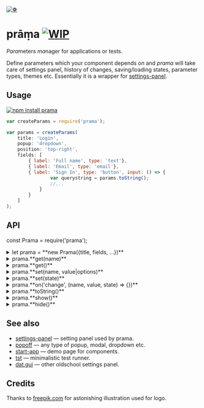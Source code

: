 [![❁](https://dfcreative.github.io/prama/logo.png "❁")](https://dfcreative.github.io/prama)

# prāṃa [![WIP](https://img.shields.io/badge/Work%20in%20progress--green.svg)](http://github.com/badges/stability-badges)

<em>Para</em>meters <em>ma</em>nager for applications or tests.

Define parameters which your component depends on and _prama_ will take care of settings panel, history of changes, saving/loading states, parameter types, themes etc. Essentially it is a wrapper for [settings-panel](https://github.com/dfcreative/settings-panel).

## Usage

[![npm install prama](https://nodei.co/npm/prama.png?mini=true)](https://npmjs.org/package/prama/)

```js
var createParams = require('prama');

var params = createParams(
	title: 'Login',
	popup: 'dropdown',
	position: 'top-right',
	fields: [
		{ label: 'Full name', type: 'text'},
		{ label: 'Email', type: 'email'},
		{ label: 'Sign In', type: 'button', input: () => {
				var querystring = params.toString();
				//...
			}
		}
	]
);
```

## API

const Prama = require('prama');
<details><summary>let prama = **new Prama({title, fields, ...})**</summary>

Create settings manager instance based off options:

<dl>
<dt>title: 'Settings'
<dd>Display menu title at the top of panel. Can be omitted.

<dt>fields: []
<dd>List or object of fields for <a href="https://github.com/dfcreative/settings-panel">settings-panel</a>.</dd> Prama adds <code>save</code> and <code>order</code> additional field properties.

<dt>theme: undefined
<dd>Theme, one of <em>control</em>, <em>dragon</em>, <em>lucy</em>, <em>merka</em>, <em>typer</em> or undefined for default theme. See <a href="https://github.com/dfcreative/prama/tree/master/theme">theme</a> folder.

<dt>container: document.body
<dd>Container element to place panel and settings button.

<dt>popup: 'dropdown'
<dd>Enable popup — can be a popup type string, popup options or boolean. See <a href="https://github.com/dfcreative/popoff">popoff</a> for popups engine.

<dt>draggable: true
<dd>Make panel draggable — can be boolean or handle selector. By default handle is panel title.

<dt>button: true
<dd>Create settings menu button at the corner of the page.

<dt>history: false
<dd>Reflect settings state in url.

<dt>session: true
<dd>Save/load settings state between browser sessions, overridden by history.

<dt>storage: window.sessionStorage
<dd>Default storage for session.</dd>
</dl>
</details>
<details><summary>prama.**get(name)**</summary>

Get single field value by `name`. If name is omitted - the full state will be returned.

</details>
<details><summary>prama.**get()**</summary>

Return state - an object with values of all fields.

</details>
<details><summary>prama.**set(name, value|options)**</summary>

Set field value or update field options.

</details>
<details><summary>prama.**set(state)**</summary>

Update multiple field values or options. State can be an object or a list.

</details>
<details><summary>prama.**on('change', (name, value, state) => {})**</summary>

Hook up a callback for any field change. Callback recieves field `name`, new `value` and full `state` arguments.

</details>
<details><summary>prama.**toString()**</summary>

Get string representation of state. Basically, a querystring.

</details>
<details><summary>prama.**show()**</summary>

Show panel.

</details>
<details><summary>prama.**hide()**</summary>

Hide panel.

</details>

## See also

* [settings-panel](https://github.com/freeman-lab/settings-panel) — setting panel used by prama.
* [popoff](https://github.com/dfcreative/popoff) — any type of popup, modal, dropdown etc.
* [start-app](https://github.com/dfcreative/start-app) — demo page for components.
* [tst](https://github.com/dfcreative/tst) — minimalistic test runner.
* [dat.gui](https://github.com/dataarts/dat.gui) — other oldschool settings panel.

## Credits

Thanks to [freepik.com](http://www.freepik.com/free-vector/flower-mandala-ornaments_714316.htm#term=mandala&page=1&position=12) for astonishing illustration used for logo.